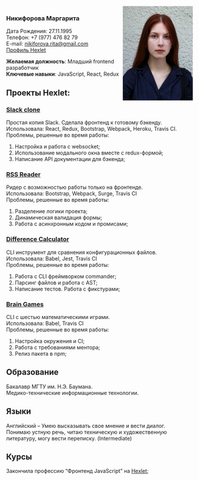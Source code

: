 <img src="photo.png" align="right" width="189" height="255" />  

### Никифорова Маргарита

Дата Рождения: 27.11.1995                              
Телефон: +7 (977) 476 82 79                              
E-mail: nikiforova.rita@gmail.com    
[Профиль Hexlet](https://ru.hexlet.io/u/nimfa_margo )                        

**Желаемая должность**: Младший frontend разработчик   
**Ключевые навыки**: JavaScript, React, Redux    

## Проекты Hexlet:
### [Slack clone](https://github.com/NimfaMargo/slack-clone-hexlet)
Простая копия Slack. Сделала фронтенд к готовому бэкенду.   
Использовала: React, Redux, Bootstrap, Webpack, Heroku, Travis CI.   
Проблемы, решенные во время работы:
1. Настройка и работа с websocket;
2. Использование модального окна вместе с redux-формой;
3. Написание API документации для бэкенда;

### [RSS Reader](https://github.com/NimfaMargo/RSS-reader-hexlet)
Ридер с возможностью работы только на фронтенде.   
Использовала: Bootstrap, Webpack, Surge, Travis CI   
Проблемы, решенные во время работы:
1. Разделение логики проекта;
2. Динамическая валидация формы;
3. Работа с асинхронным кодом и промисами;

### [Difference Calculator](https://github.com/NimfaMargo/gendiff_hexlet)
CLI инструмент для сравнения конфигурационных файлов.  
Использовала: Babel, Jest, Travis CI   
Проблемы, решенные во время работы:
1. Работа с CLI фреймворком commander;  
2. Парсинг файлов и работа с AST;
3. Написание тестов. Работа с фикстурами;

### [Brain Games](https://github.com/NimfaMargo/brain_games_hexlet)    
CLI c шестью математическими играми.    
Использовала: Babel, Travis CI    
Проблемы, решенные во время работы:
1. Настройка окружения и CI;
2. Работа с требованиями ментора;
3. Релиз пакета в npm;

## Образование
Бакалавр  МГТУ им. Н.Э. Баумана.    
Медико-технические информационные технологии.   

## Языки
Английский – Умею высказывать свое мнение и вести диалог.   
Понимаю устную речь, читаю техническую и художественную литературу, могу вести переписку. (Intermediate)     
## Курсы
Закончила профессию “Фронтенд JavaScript” на [Hexlet](https://ru.hexlet.io/u/nimfa_margo );    
